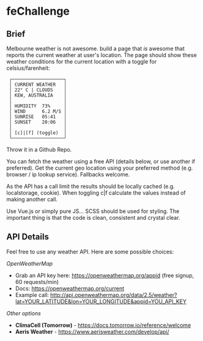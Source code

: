 # feChallenge

## Brief

Melbourne weather is not awesome. build a page that _is_ awesome that reports the current weather at user's location.
The page should show these weather conditions for the current location with a toggle for celsius/farenheit:

```
 ┌───────────────────┐
 │ CURRENT WEATHER   │
 │ 22° C | CLOUDS    │
 │ KEW, AUSTRALIA    │
 │                   │
 │ HUMIDITY  73%     │
 │ WIND      6.2 M/S │
 │ SUNRISE   05:41   │
 │ SUNSET    20:06   │
 │                   │
 │ [c]|[f] (toggle)  │
 └───────────────────┘
```

Throw it in a Github Repo.

You can fetch the weather using a free API (details below, or use another if preferred). Get the current geo location using your preferred method (e.g. browser / ip lookup service). Fallbacks welcome.

As the API has a call limit the results should be locally cached (e.g. localstorage, cookie). When toggling c|f calculate the values instead of making another call.

Use Vue.js or simply pure JS... SCSS should be used for styling. The important thing is that the code is clean, consistent and crystal clear.

## API Details

Feel free to use any weather API. Here are some possible choices:

_OpenWeatherMap_

- Grab an API key here: https://openweathermap.org/appid (free signup, 60 requests/min)
- Docs: https://openweathermap.org/current
- Example call: http://api.openweathermap.org/data/2.5/weather?lat=YOUR_LATITUDE&lon=YOUR_LONGITUDE&appid=YOU_API_KEY

_Other options_

- **ClimaCell (Tomorrow)** - https://docs.tomorrow.io/reference/welcome
- **Aeris Weather** - https://www.aerisweather.com/develop/api/

